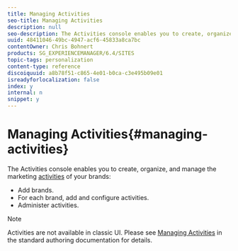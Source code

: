```yaml
---
title: Managing Activities
seo-title: Managing Activities
description: null
seo-description: The Activities console enables you to create, organize, and manage the marketing activities of your brands.
uuid: 48411046-49bc-4947-acf6-45833a8ca7bc
contentOwner: Chris Bohnert
products: SG_EXPERIENCEMANAGER/6.4/SITES
topic-tags: personalization
content-type: reference
discoiquuid: a8b78f51-c865-4e01-b0ca-c3e495b09e01
isreadyforlocalization: false
index: y
internal: n
snippet: y
---
```


# Managing Activities{#managing-activities}

The Activities console enables you to create, organize, and manage the marketing [activities](../../../sites/classic-ui-authoring/using/classic-personalization.md#main-pars-title-44) of your brands:

* Add brands. 
* For each brand, add and configure activities. 
* Administer activities.

>[!NOTE]
>
>Activities are not available in classic UI. Please see [Managing Activities](../../../sites/authoring/using/activitylib.md) in the standard authoring documentation for details.

